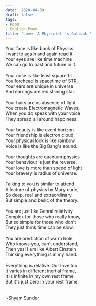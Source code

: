 ```yaml
---
date: '2020-04-30'
draft: false
tags:
- Poem
- English Poem
title: 'Love: A Physicist''s Outlook '
---
```

Your face is like book of Physics\
I want to again and again read it \
Your eyes are like time machine\
We can go to past and future in it.\
  \
Your nose is like least square fit\
You forehead is spacetime of STR,\
Your ears are unique in universe\
And earrings are red shining star.\
  \
Your hairs are as absence of light\
You create Electromagnetic Waves, \
When you do speak with your voice\
They spread all around happiness. \
  \
Your beauty is like event horizon \
Your friendship is electron cloud, \
Your physical look is like rainbow \
Voice is like the Big Bang's sound. \
  \
Your thoughts are quantum physics \
Your behaviour is just the reverse, \
Your love is more than speed of light \
Your bravery is radius of universe.\
  \
Talking to you is similar to attend \
A lecture of physics by Mary curie,\
So deep, real and extraordinary \
But simple and besic of the theory. \
  \
You are just like Genral relativity \
Complex for those who really know, \
But so simple for those who don't \
They just think time can be slow. \
  \
You are prediction of warm hole\
Who knows you, can't understand,\
Then yes! I am like Albert Einstein \
Thinking everything is in my hand. \
  \
Everything is relative. Our love too \
It varies in different inertial frame, \
It is infinite in my own rest frame \
But it's just zero in your rest frame.\
  \
  \
~Shyam Sunder